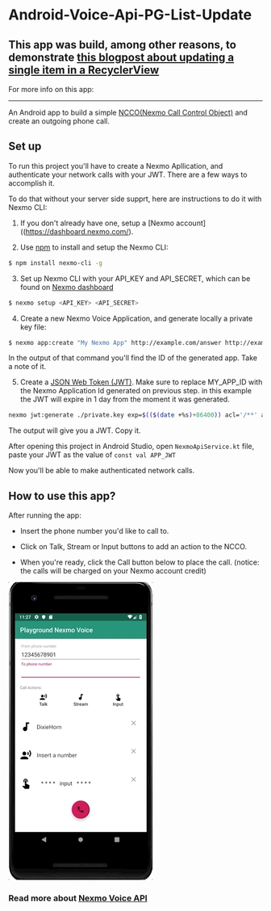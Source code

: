 # Android-Voice-Api-PG-List-Update

## This app was build, among other reasons, to demonstrate [this blogpost about updating a single item in a RecyclerView](https://medium.com/@britt.barak/notifying-recyclerview-on-a-specific-change-b36e6dc59e0f)


For more info on this app:

---

An Android app to build a simple [NCCO(Nexmo Call Control Object)](https://developer.nexmo.com/voice/voice-api/ncco-reference) and create an outgoing phone call.


## Set up
To run this project you'll have to create a Nexmo Apllication, and authenticate your network calls with your JWT.
There are a few ways to accomplish it. 

To do that without your server side supprt, here are instructions to do it with Nexmo CLI:

1. If you don't already have one, setup a [Nexmo account]((https://dashboard.nexmo.com/).


2. Use [npm](https://www.npmjs.com/) to install and setup the Nexmo CLI:
```.sh
$ npm install nexmo-cli -g
```

3. Set up Nexmo CLI with your API_KEY and API_SECRET, which can be found on [Nexmo dashboard](https://dashboard.nexmo.com/getting-started-guide)

```.sh
$ nexmo setup <API_KEY> <API_SECRET>
```

4. Create a new Nexmo Voice Application, and generate locally a private key file:

```.sh
$ nexmo app:create "My Nexmo App" http://example.com/answer http://example.com/event --type=voice --keyfile=private.key
```

In the output of that command you'll find the ID of the generated app. Take a note of it.

5. Create a [JSON Web Token (JWT)](https://jwt.io/). Make sure to replace MY_APP_ID with the Nexmo Application Id generated on previous step.
in this example the JWT will expire in 1 day from the moment it was generated.

```.sh
nexmo jwt:generate ./private.key exp=$(($(date +%s)+86400)) acl='/**' application_id=MY_APP_ID
```

The output will give you a JWT. Copy it.

After opening this project in Android Studio, open `NexmoApiService.kt` file, paste your JWT as the value of `const val APP_JWT`

Now you'll be able to make authenticated network calls.




## How to use this app?

After running the app:
 
* Insert the phone number you'd like to call to. 

* Click on Talk, Stream or Input buttons to add an action to the NCCO.

* When you're ready, click the Call button below to place the call. (notice: the calls will be charged on your Nexmo account credit) 


![Alt Text](demo.gif)



### Read more about [Nexmo Voice API](https://developer.nexmo.com/voice/voice-api/overview)




